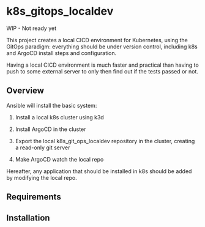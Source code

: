 # k8s_gitops_localdev

WIP - Not ready yet

This project creates a local CICD environment for Kubernetes, using the GitOps paradigm: everything should be under version control, including k8s and ArgoCD install steps and configuration.

Having a local CICD environment is much faster and practical than having to push to some external server to only then find out if the tests passed or not.

## Overview

Ansible will install the basic system:

1. Install a local k8s cluster using k3d

2. Install ArgoCD in the cluster 

3. Export the local k8s_git_ops_localdev repository in the cluster, creating a read-only git server

4. Make ArgoCD watch the local repo

Hereafter, any application that should be installed in k8s should be added by modifying the local repo.


## Requirements

## Installation
